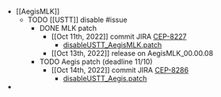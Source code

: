 - [[AegisMLK]]
	- TODO [[USTT]] disable #issue
		- DONE MLK patch
			- [[Oct 11th, 2022]] commit JIRA [CEP-8227](https://jira.cpg.dell.com/browse/CEP-8227)
				- [disableUSTT_AegisMLK.patch](../assets/disableUSTT_AegisMLK_1665729561545_0.patch)
			- [[Oct 13th, 2022]] release on AegisMLK_00.00.08
		- TODO Aegis patch (deadline 11/10)
			- [[Oct 14th, 2022]] commit JIRA [CEP-8286](https://jira.cpg.dell.com/browse/CEP-8286)
				- [disableUSTT_Aegis.patch](../assets/disableUSTT_Aegis_1665732380818_0.patch)
-